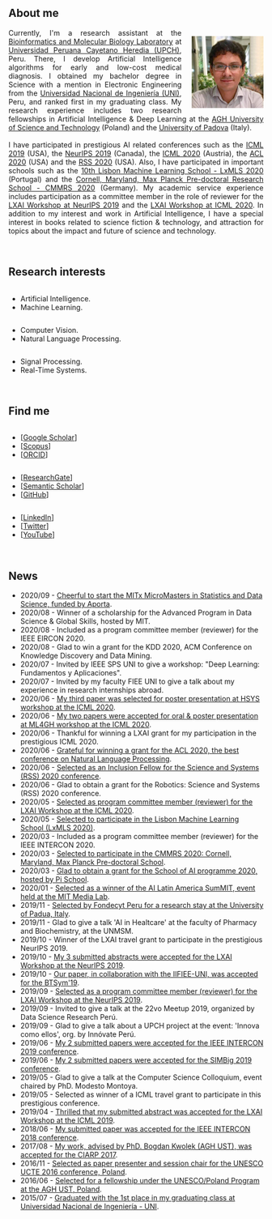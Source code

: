 <h2>About me</h2>
<p>
<img style="float: right; margin: 15px 0px 10px 20px;" src="/dennishnf-photo1.jpg" alt="90" width="142" height="142" /> 
<p align="justify" style="text-indent:0"> 
<!-- <img style="float: left; margin: 15px 20px 10px 0px;" src="/dennishnf-photo.jpg" alt="90" width="142" height="142" /> 
<p align="justify" style="text-indent:0"> -->
Currently, I'm a research assistant at the <a target="_blank" href="https://facien.cayetano.edu.pe/investigacion-lid/lista-de-laboratorios-de-investigacion-y-desarrollo/73-bioinformatica">Bioinformatics and Molecular Biology Laboratory</a> at <a target="_blank" href="https://en.wikipedia.org/wiki/Cayetano_Heredia_University">Universidad Peruana Cayetano Heredia (UPCH)</a>, Peru. There, I develop Artificial Intelligence algorithms for early and low-cost medical diagnosis. I obtained my bachelor degree in Science with a mention in Electronic Engineering from the <a target="_blank" href="https://en.wikipedia.org/wiki/National_University_of_Engineering">Universidad Nacional de Ingeniería (UNI)</a>, Peru, and ranked first in my graduating class. My research experience includes two research fellowships in Artificial Intelligence & Deep Learning at the <a target="_blank" href="https://en.wikipedia.org/wiki/AGH_University_of_Science_and_Technology">AGH University of Science and Technology</a> (Poland) and the <a target="_blank" href="https://en.wikipedia.org/wiki/University_of_Padua">University of Padova</a> (Italy).
<br/>
<br/>
I have participated in prestigious AI related conferences such as the <a target="_blank" href="https://icml.cc/Conferences/2019">ICML 2019</a> (USA), the <a target="_blank" href="https://nips.cc/Conferences/2019">NeurIPS 2019</a> (Canada), the <a target="_blank" href="https://icml.cc/Conferences/2020">ICML 2020</a> (Austria), the <a target="_blank" href="https://acl2020.org/">ACL 2020</a> (USA) and the <a target="_blank" href="https://roboticsconference.org/">RSS 2020</a> (USA). Also, I have participated in important schools such as the <a target="_blank" href="http://lxmls.it.pt/2020/">10th Lisbon Machine Learning School - LxMLS 2020</a> (Portugal) and the <a target="_blank" href="https://cmmrs.mpi-sws.org/">Cornell, Maryland, Max Planck Pre-doctoral Research School - CMMRS 2020</a> (Germany). My academic service experience includes participation as a committee member in the role of reviewer for the <a target="_blank" href="https://www.latinxinai.org/neurips-2019">LXAI Workshop at NeurIPS 2019</a> and the <a target="_blank" href="https://www.latinxinai.org/icml-2020">LXAI Workshop at ICML 2020</a>. In addition to my interest and work in Artificial Intelligence, I have a special interest in books related to science fiction & technology, and attraction for topics about the impact and future of science and technology.
</p>
</p>
<br/>
<h2>Research interests</h2>
<div class="row">
    <div class="column left">
        <p>
        <ul>
        <li>Artificial Intelligence.</li>
        <li>Machine Learning.</li>
        </ul>
        </p>
    </div>
    <div class="column middle">
    	<p>
        <ul>
        <li>Computer Vision.</li>
        <li>Natural Language Processing.</li>
        </ul>
        </p>
    </div>
    <div class="column right">
    	<p>
        <ul>
        <li>Signal Processing.</li>
        <li>Real-Time Systems.</li>
        </ul>
        </p>
    </div>
</div>
<br/>
<h2>Find me</h2>
<div class="row">
    <div class="column left">
        <p>
        <ul>
        <li>[<a target="_blank" href="https://scholar.google.com/citations?user=QQTBnmMAAAAJ&hl=en">Google Scholar</a>]</li>
        <li>[<a target="_blank" href="https://www.scopus.com/authid/detail.uri?authorId=57200698818">Scopus</a>]</li>
        <li>[<a target="_blank" href="https://orcid.org/0000-0001-5574-6967">ORCID</a>]</li>
        </ul>
        </p>
    </div>
    <div class="column middle">
    	<p>
        <ul>
        <li>[<a target="_blank" href="https://www.researchgate.net/profile/Dennis_Nunez_Fernandez">ResearchGate</a>]</li>
        <li>[<a target="_blank" href="https://www.semanticscholar.org/author/Dennis-N%C3%BA%C3%B1ez-Fern%C3%A1ndez/35318979">Semantic Scholar</a>]</li>
        <li>[<a target="_blank" href="https://www.github.com/dennishnf">GitHub</a>]</li>
        </ul>
        </p>
    </div>
    <div class="column right">
    	<p>
        <ul>
        <li>[<a target="_blank" href="https://www.linkedin.com/in/dennishnf">LinkedIn</a>]</li>
        <li>[<a target="_blank" href="https://twitter.com/dennishnf">Twitter</a>]</li>
        <li>[<a target="_blank" href="https://www.youtube.com/channel/UC-js4NaIhqI7NtVWT2JGHrQ/videos?view_as=subscriber">YouTube</a>]</li>
        </ul>
        </p>
    </div>
</div>
<br/>
<h2>News</h2>
<p>
<ul>
<li>2020/09 - <a href="https://micromasters.mit.edu/ds/" target="_blank">Cheerful to start the MITx MicroMasters in Statistics and Data Science, funded by Aporta</a>.
<li>2020/08 - Winner of a scholarship for the Advanced Program in Data Science & Global Skills, hosted by MIT.</li>
<li>2020/08 - Included as a program committee member (reviewer) for the IEEE EIRCON 2020.</li>
<li>2020/08 - Glad to win a grant for the KDD 2020, ACM Conference on Knowledge Discovery and Data Mining.</li>
<li>2020/07 - Invited by IEEE SPS UNI to give a workshop: "Deep Learning: Fundamentos y Aplicaciones".</li>
<li>2020/07 - Invited by my faculty FIEE UNI to give a talk about my experience in research internships abroad.</li>
<li>2020/06 - <a href="https://sites.google.com/view/hsys2020/papers/accepted-papers" target="_blank">My third paper was selected for poster presentation at HSYS workshop at the ICML 2020</a>.</li>
<li>2020/06 - <a href="https://mlforglobalhealth.org/posters-and-spotlights/" target="_blank">My two papers were accepted for oral & poster presentation at ML4GH workshop at the ICML 2020</a>.</li>
<li>2020/06 - Thankful for winning a LXAI grant for my participation in the prestigious ICML 2020.</li>
<li>2020/06 - <a href="https://acl2020.org/" target="_blank">Grateful for winning a grant for the ACL 2020, the best conference on Natural Language Processing</a>.</li>
<li>2020/06 - <a href="https://sites.google.com/view/inclusion-2020/inclusion-fellowsbio#h.kvia409tw9k8" target="_blank">Selected as an Inclusion Fellow for the Science and Systems (RSS) 2020 conference</a>.</li>
<li>2020/06 - Glad to obtain a grant for the Robotics: Science and Systems (RSS) 2020 conference.</li>
<li>2020/05 - <a href="https://www.latinxinai.org/icml-2020#workshop-org" target="_blank">Selected as program committee member (reviewer) for the LXAI Workshop at the ICML 2020</a>.</li>
<li>2020/05 - <a href="http://lxmls.it.pt/2020/" target="_blank">Selected to participate in the Lisbon Machine Learning School (LxMLS 2020)</a>.</li>
<li>2020/03 - Included as a program committee member (reviewer) for the IEEE INTERCON 2020.</li>
<li>2020/03 - <a href="https://cmmrs.mpi-sws.org/" target="_blank">Selected to participate in the CMMRS 2020: Cornell, Maryland, Max Planck Pre-doctoral School</a>.</li>
<li>2020/03 - <a href="https://picampus-school.com/programme/school-of-ai/" target="_blank">Glad to obtain a grant for the School of AI programme 2020, hosted by Pi School</a>.</li>
<li>2020/01 - <a href="http://ailatinsum.mit.edu/" target="_blank">Selected as a winner of the AI Latin America SumMIT, event held at the MIT Media Lab</a>.</li>
<li>2019/11 - <a href="http://vimp.math.unipd.it/people.html" target="_blank">Selected by Fondecyt Peru for a research stay at the University of Padua, Italy</a>.</li>
<li>2019/11 - Glad to give a talk 'AI in Healtcare' at the faculty of Pharmacy and Biochemistry, at the UNMSM.</li>
<li>2019/10 - Winner of the LXAI travel grant to participate in the prestigious NeurIPS 2019.</li>
<li>2019/10 - <a href="https://www.latinxinai.org/neurips-2019-presenters" target="_blank">My 3 submitted abstracts were accepted for the LXAI Workshop at the NeurIPS 2019</a>.</li>
<li>2019/10 - <a href="https://www.springer.com/gp/book/9783030575656" target="_blank">Our paper, in collaboration with the IIFIEE-UNI, was accepted for the BTSym'19</a>.</li>
<li>2019/09 - <a href="https://www.latinxinai.org/neurips-2019#nips-org" target="_blank">Selected as a program committee member (reviewer) for the LXAI Workshop at the NeurIPS 2019</a>.</li>
<li>2019/09 - Invited to give a talk at the 22vo Meetup 2019, organized by Data Science Research Perú.</li>
<li>2019/09 - Glad to give a talk about a UPCH project at the event: 'Innova como ellos', org. by Innóvate Perú.</li>
<li>2019/06 - <a href="https://ieeexplore.ieee.org/xpl/conhome/8846111/proceeding" target="_blank">My 2 submitted papers were accepted for the IEEE INTERCON 2019 conference</a>.</li>
<li>2019/06 - <a href="https://simbig.org/SIMBig2019/en/program.html" target="_blank">My 2 submitted papers were accepted for the SIMBig 2019 conference</a>.</li>
<li>2019/05 - Glad to give a talk at the Computer Science Colloquium, event chaired by PhD. Modesto Montoya.</li>
<li>2019/05 - Selected as winner of a ICML travel grant to participate in this prestigious conference.</li>
<li>2019/04 - <a href="https://www.latinxinai.org/icml-2019-presenters" target="_blank">Thrilled that my submitted abstract was accepted for the LXAI Workshop at the ICML 2019</a>.</li>
<li>2018/06 - <a href="https://ieeexplore.ieee.org/xpl/conhome/8484861/proceeding" target="_blank">My submitted paper was accepted for the IEEE INTERCON 2018 conference</a>.</li>
<li>2017/08 - <a href="https://dblp.org/db/conf/ciarp/ciarp2017.html" target="_blank">My work, advised by PhD. Bogdan Kwolek (AGH UST), was accepted for the CIARP 2017</a>.</li>
<li>2016/11 - <a href="http://www.unesco.agh.edu.pl/fileadmin/default/templates/css/j/unesco/system/program_UCTE_2016_v12_2016_12_06x.pdf" target="_blank">Selected as paper presenter and session chair for the UNESCO UCTE 2016 conference, Poland</a>.</li>
<li>2016/06 - <a href="http://www.unesco.agh.edu.pl/en/" target="_blank">Selected for a fellowship under the UNESCO/Poland Program at the AGH UST, Poland</a>.</li>
<li>2015/07 - <a href="https://www.uni.edu.pe/" target="_blank">Graduated with the 1st place in my graduating class at Universidad Nacional de Ingeniería - UNI</a>.</li>
</ul>
</p>
